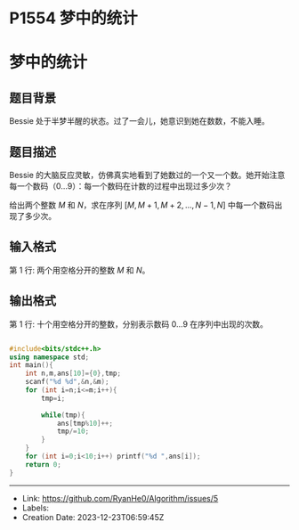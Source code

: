 # P1554 梦中的统计

# 梦中的统计

## 题目背景

Bessie 处于半梦半醒的状态。过了一会儿，她意识到她在数数，不能入睡。

## 题目描述

Bessie 的大脑反应灵敏，仿佛真实地看到了她数过的一个又一个数。她开始注意每一个数码（$0 \ldots 9$）：每一个数码在计数的过程中出现过多少次？

给出两个整数 $M$ 和 $N$，求在序列 $[M, M + 1, M + 2, \ldots, N - 1, N]$ 中每一个数码出现了多少次。

## 输入格式

第 $1$ 行: 两个用空格分开的整数 $M$ 和 $N$。

## 输出格式

第 $1$ 行: 十个用空格分开的整数，分别表示数码 $0 \ldots 9$ 在序列中出现的次数。

```c++

#include<bits/stdc++.h>
using namespace std;
int main(){
	int n,m,ans[10]={0},tmp;
	scanf("%d %d",&n,&m);
	for (int i=n;i<=m;i++){
		tmp=i;
		
		while(tmp){
			ans[tmp%10]++;
			tmp/=10;
		}
	}
	for (int i=0;i<10;i++) printf("%d ",ans[i]);
    return 0;
}
```

---

* Link: https://github.com/RyanHe0/Algorithm/issues/5
* Labels: 
* Creation Date: 2023-12-23T06:59:45Z
